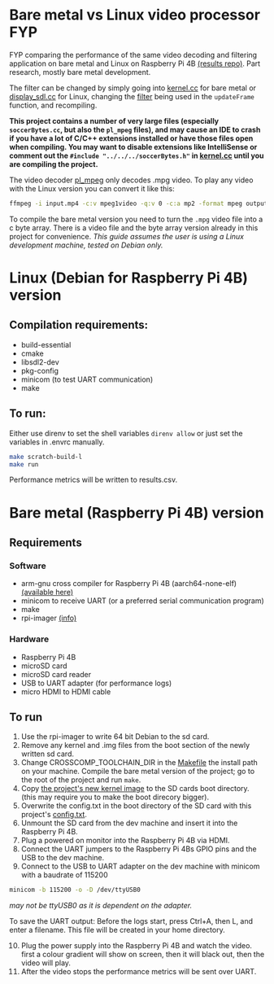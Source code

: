 # Bare metal vs Linux video processor FYP

FYP comparing the performance of the same video decoding and filtering application on bare metal and Linux on Raspberry Pi 4B [(results repo)](https://github.com/AlB1111122/FYPJupiterNotebooks). Part research, mostly bare metal development.

The filter can be changed by simply going into [kernel.cc](src/platform/baremetal/kernel.cc) for bare metal or [display_sdl.cc](src/platform/Linux/display_sdl.cc) for Linux, changing the [filter](include/common/filter.h) being used in the `updateFrame` function, and recompiling.

**This project contains a number of very large files (especially `soccerBytes.cc`, but also the `pl_mpeg` files), and may cause an IDE to crash if you have a lot of C/C++ extensions installed or have those files open when compiling. You may want to disable extensions like IntelliSense or comment out the `#include "../../../soccerBytes.h"` in [kernel.cc](src/platform/baremetal/kernel.cc) until you are compiling the project.**

The video decoder [pl_mpeg](https://github.com/phoboslab/pl_mpeg) only decodes .mpg video. To play any video with the Linux version you can convert it like this:

```sh
ffmpeg -i input.mp4 -c:v mpeg1video -q:v 0 -c:a mp2 -format mpeg output.mpg
```

To compile the bare metal version you need to turn the `.mpg` video file into a c byte array.
There is a video file and the byte array version already in this project for convenience.
_This guide assumes the user is using a Linux development machine, tested on Debian only._

# Linux (Debian for Raspberry Pi 4B) version

## Compilation requirements:

- build-essential
- cmake
- libsdl2-dev
- pkg-config
- minicom (to test UART communication)
- make

## To run:

Either use direnv to set the shell variables `direnv allow` or just set the variables in .envrc manually.

```sh
make scratch-build-l
make run
```

Performance metrics will be written to results.csv.

# Bare metal (Raspberry Pi 4B) version

## Requirements

### Software

- arm-gnu cross compiler for Raspberry Pi 4B (aarch64-none-elf) [(available here)](https://developer.arm.com/downloads/-/arm-gnu-toolchain-downloads)
- minicom to receive UART (or a preferred serial communication program)
- make
- rpi-imager [(info)](https://www.raspberrypi.com/news/raspberry-pi-imager-imaging-utility/)

### Hardware

- Raspberry Pi 4B
- microSD card
- microSD card reader
- USB to UART adapter (for performance logs)
- micro HDMI to HDMI cable

## To run

1. Use the rpi-imager to write 64 bit Debian to the sd card.
2. Remove any kernel and .img files from the boot section of the newly written sd card.
3. Change CROSSCOMP_TOOLCHAIN_DIR in the [Makefile](Makefile) the install path on your machine. Compile the bare metal version of the project; go to the root of the project and run `make`.
4. Copy [the project's new kernel image](build/bm/img/kernel8.img) to the SD cards boot directory. (this may require you to make the boot direcory bigger).
5. Overwrite the config.txt in the boot directory of the SD card with this project's [config.txt](src/platform/baremetal/config/config.txt).
6. Unmount the SD card from the dev machine and insert it into the Raspberry Pi 4B.
7. Plug a powered on monitor into the Raspberry Pi 4B via HDMI.
8. Connect the UART jumpers to the Raspberry Pi 4Bs GPIO pins and the USB to the dev machine.
9. Connect to the USB to UART adapter on the dev machine with minicom with a baudrate of 115200

```sh
minicom -b 115200 -o -D /dev/ttyUSB0
```

_may not be ttyUSB0 as it is dependent on the adapter._

To save the UART output:
Before the logs start, press Ctrl+A, then L, and enter a filename. This file will be created in your home directory.

10. Plug the power supply into the Raspberry Pi 4B and watch the video. first a colour gradient will show on screen, then it will black out, then the video will play.
11. After the video stops the performance metrics will be sent over UART.
